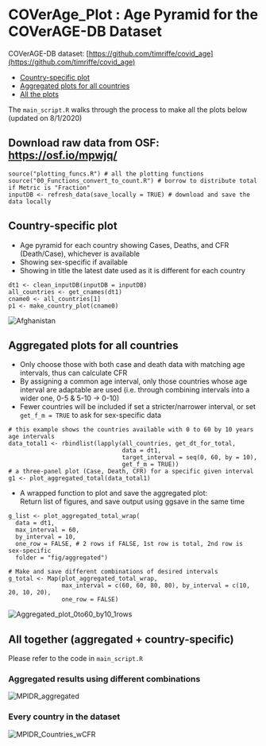 # COVerAge_Plot : Age Pyramid for the COVerAGE-DB Dataset
COVerAGE-DB dataset: [https://github.com/timriffe/covid_age](https://github.com/timriffe/covid_age)

- [Country-specific plot](https://github.com/liuyanguu/COVerAge_Plot/blob/master/README.md#country-specific-plot)
- [Aggregated plots for all countries](https://github.com/liuyanguu/COVerAge_Plot/blob/master/README.md#aggregated-plots-for-all-countries)
- [All the plots](https://github.com/liuyanguu/COVerAge_Plot/blob/master/README.md#all-together-aggregated--country-specific)

The `main_script.R` walks through the process to make all the plots below (updated on 8/1/2020)

## Download raw data from OSF: https://osf.io/mpwjq/
```{r}
source("plotting_funcs.R") # all the plotting functions
source("00_Functions_convert_to_count.R") # borrow to distribute total if Metric is "Fraction"
inputDB <- refresh_data(save_locally = TRUE) # download and save the data locally
```

## Country-specific plot 
* Age pyramid for each country showing Cases, Deaths, and CFR (Death/Case), whichever is available
* Showing sex-specific if available
* Showing in title the latest date used as it is different for each country
```{r}
dt1 <- clean_inputDB(inputDB = inputDB)
all_countries <- get_cnames(dt1)
cname0 <- all_countries[1]
p1 <- make_country_plot(cname0)
```
![Afghanistan](https://user-images.githubusercontent.com/11966330/89129390-1d1b4f00-d4cb-11ea-8ee5-fcaded6596ef.png)


## Aggregated plots for all countries 
* Only choose those with both case and death data with matching age intervals, thus can calculate CFR
* By assigning a common age interval, only those countries whose age interval are adaptable are used (i.e. through combining intervals into a wider one, 0-5 & 5-10 -> 0-10) 
* Fewer countries will be included if set a stricter/narrower interval, or set `get_f_m = TRUE` to ask for sex-specific data
```{r}
# this example shows the countries available with 0 to 60 by 10 years age intervals
data_total1 <- rbindlist(lapply(all_countries, get_dt_for_total, 
                                data = dt1,
                                target_interval = seq(0, 60, by = 10),
                                get_f_m = TRUE))
# a three-panel plot (Case, Death, CFR) for a specific given interval
g1 <- plot_aggregated_total(data_total1)
```
* A wrapped function to plot and save the aggregated plot:  
Return list of figures, and save output using ggsave in the same time   
```{r}
g_list <- plot_aggregated_total_wrap(
  data = dt1, 
  max_interval = 60, 
  by_interval = 10,
  one_row = FALSE, # 2 rows if FALSE, 1st row is total, 2nd row is sex-specific
  folder = "fig/aggregated")

# Make and save different combinations of desired intervals
g_total <- Map(plot_aggregated_total_wrap, 
               max_interval = c(60, 60, 80, 80), by_interval = c(10, 20, 10, 20),
               one_row = FALSE)
```
![Aggregated_plot_0to60_by10_1rows](https://user-images.githubusercontent.com/11966330/89129397-345a3c80-d4cb-11ea-81bf-59d6a16f8b0e.png)

## All together (aggregated + country-specific)
Please refer to the code in `main_script.R`

### Aggregated results using different combinations  
![MPIDR_aggregated](https://user-images.githubusercontent.com/11966330/89129409-42a85880-d4cb-11ea-8ffe-133faf1c88d7.png)

### Every country in the dataset  
![MPIDR_Countries_wCFR](https://user-images.githubusercontent.com/11966330/89129411-450ab280-d4cb-11ea-850a-ccfd50f1bdcb.png)
